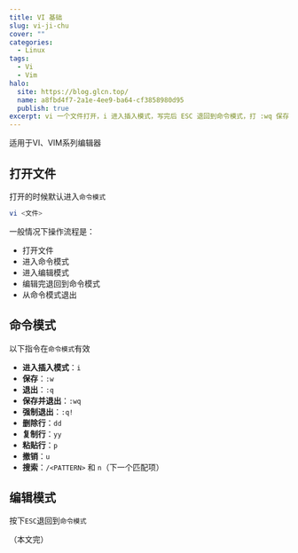 ```yaml
---
title: VI 基础
slug: vi-ji-chu
cover: ""
categories:
  - Linux
tags:
  - Vi
  - Vim
halo:
  site: https://blog.glcn.top/
  name: a8fbd4f7-2a1e-4ee9-ba64-cf3858980d95
  publish: true
excerpt: vi 一个文件打开，i 进入插入模式，写完后 ESC 退回到命令模式，打 :wq 保存退出
---
```


适用于VI、VIM系列编辑器

## 打开文件

打开的时候默认进入`命令模式`

```sh
vi <文件>
```

一般情况下操作流程是：

- 打开文件
- 进入命令模式
- 进入编辑模式
- 编辑完退回到命令模式
- 从命令模式退出

## 命令模式

以下指令在`命令模式`有效

- **进入插入模式**：`i`
- **保存**：`:w`
- **退出**：`:q`
- **保存并退出**：`:wq`
- **强制退出**：`:q!`
- **删除行**：`dd`
- **复制行**：`yy`
- **粘贴行**：`p`
- **撤销**：`u`
- **搜索**：`/<PATTERN>` 和 `n`（下一个匹配项）

## 编辑模式

按下`ESC`退回到`命令模式`

（本文完）